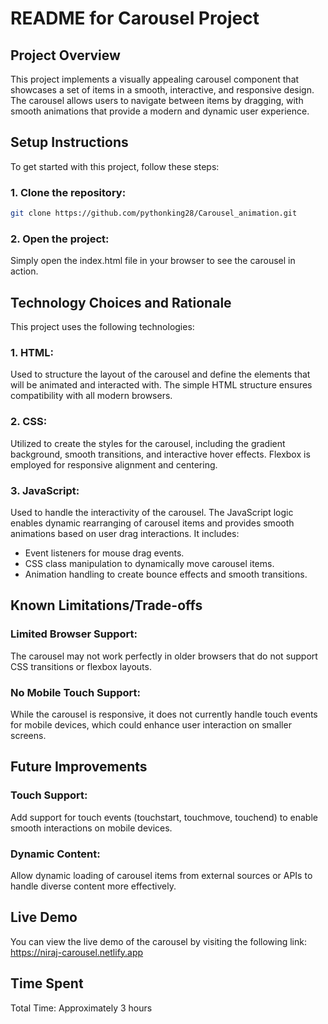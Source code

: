 # README for Carousel Project
## Project Overview
This project implements a visually appealing carousel component that showcases a set of items in a smooth, interactive, and responsive design. The carousel allows users to navigate between items by dragging, with smooth animations that provide a modern and dynamic user experience.


## Setup Instructions
To get started with this project, follow these steps:

### 1. Clone the repository:
```bash
git clone https://github.com/pythonking28/Carousel_animation.git
```

### 2. Open the project:
Simply open the index.html file in your browser to see the carousel in action.


## Technology Choices and Rationale
This project uses the following technologies:

### 1. HTML:
  Used to structure the layout of the carousel and define the elements that will be animated and interacted with. The simple HTML structure ensures compatibility with all modern browsers.
### 2. CSS:
  Utilized to create the styles for the carousel, including the gradient background, smooth transitions, and interactive hover effects. Flexbox is employed for responsive alignment and centering.
### 3. JavaScript:
  Used to handle the interactivity of the carousel. The JavaScript logic enables dynamic rearranging of carousel items and provides smooth animations based on user drag interactions. It includes:
  * Event listeners for mouse drag events.
  * CSS class manipulation to dynamically move carousel items.
  * Animation handling to create bounce effects and smooth transitions.

## Known Limitations/Trade-offs

### Limited Browser Support: 
The carousel may not work perfectly in older browsers that do not support CSS transitions or flexbox layouts.

### No Mobile Touch Support:
While the carousel is responsive, it does not currently handle touch events for mobile devices, which could enhance user interaction on smaller screens.

## Future Improvements

### Touch Support: 
Add support for touch events (touchstart, touchmove, touchend) to enable smooth interactions on mobile devices.
### Dynamic Content: 
Allow dynamic loading of carousel items from external sources or APIs to handle diverse content more effectively.
## Live Demo
You can view the live demo of the carousel by visiting the following link: https://niraj-carousel.netlify.app

## Time Spent
Total Time: Approximately 3 hours



